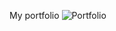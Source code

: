 My portfolio
![Portfolio ](https://github.com/user-attachments/assets/198120f9-cd9f-4f58-aa12-7660f5150239)
